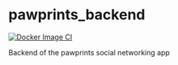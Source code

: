 # pawprints_backend
[![Docker Image CI](https://github.com/15jgme/pawprints_backend/actions/workflows/docker-image.yml/badge.svg)](https://github.com/15jgme/pawprints_backend/actions/workflows/docker-image.yml)

Backend of the pawprints social networking app
